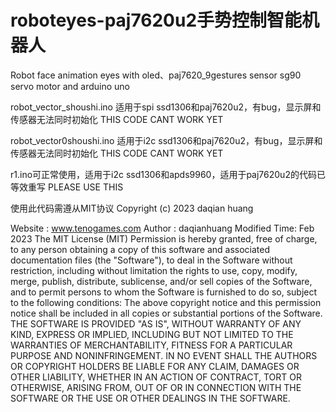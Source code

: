 # roboteyes-paj7620u2手势控制智能机器人

Robot face animation eyes with oled、paj7620_9gestures sensor sg90 servo motor and arduino uno 

robot_vector_shoushi.ino 适用于spi ssd1306和paj7620u2，有bug，显示屏和传感器无法同时初始化 THIS CODE CANT WORK YET

robot_vector0shoushi.ino 适用于i2c ssd1306和paj7620u2，有bug，显示屏和传感器无法同时初始化 THIS CODE CANT WORK YET 

r1.ino可正常使用，适用于i2c ssd1306和apds9960，适用于paj7620u2的代码已等效重写 PLEASE USE THIS

使用此代码需遵从MIT协议 Copyright (c) 2023 daqian huang

Website : www.tenogames.com
Author : daqianhuang
Modified Time: Feb 2023
The MIT License (MIT)
Permission is hereby granted, free of charge, to any person obtaining a copy
of this software and associated documentation files (the "Software"), to deal
in the Software without restriction, including without limitation the rights
to use, copy, modify, merge, publish, distribute, sublicense, and/or sell
copies of the Software, and to permit persons to whom the Software is
furnished to do so, subject to the following conditions:
The above copyright notice and this permission notice shall be included in
all copies or substantial portions of the Software.
THE SOFTWARE IS PROVIDED "AS IS", WITHOUT WARRANTY OF ANY KIND, EXPRESS OR
IMPLIED, INCLUDING BUT NOT LIMITED TO THE WARRANTIES OF MERCHANTABILITY,
FITNESS FOR A PARTICULAR PURPOSE AND NONINFRINGEMENT. IN NO EVENT SHALL THE
AUTHORS OR COPYRIGHT HOLDERS BE LIABLE FOR ANY CLAIM, DAMAGES OR OTHER
LIABILITY, WHETHER IN AN ACTION OF CONTRACT, TORT OR OTHERWISE, ARISING FROM,
OUT OF OR IN CONNECTION WITH THE SOFTWARE OR THE USE OR OTHER DEALINGS IN
THE SOFTWARE.

